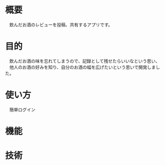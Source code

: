 # 概要
　飲んだお酒のレビューを投稿、共有するアプリです。

# 目的
　飲んだお酒の味を忘れてしまうので、記録として残せたらいいなという思い、
　他人のお酒の好みを知り、自分のお酒の幅を広げたいという思いで開発しました。
　
# 使い方
　簡単ログイン
 
 
 
# 機能
# 技術

